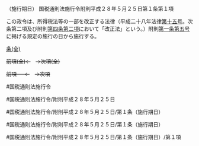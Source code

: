 （施行期日）
国税通則法施行令附則平成２８年５月２５日第１条第１項

この政令は、所得税法等の一部を改正する法律（平成二十八年法律[第十五号](国税通則法施行＿令附則平成２８年５月２５日第１条第１項第１５号)。次条第二項及び附則[第四条第二項](国税通則法施行＿令附則平成２８年５月２５日第４条第２項)において「改正法」という。）附則[第一条](国税通則法施行＿令附則平成２８年５月２５日第１条第１項)[第五号](国税通則法施行＿令附則平成２８年５月２５日第１条第１項第５号)に掲げる規定の施行の日から施行する。

[条(全)](国税通則法施行＿令附則平成２８年５月２５日第１条_.md)

~~前項(全)←~~　~~→次項(全)~~

~~前項 　 ←~~　~~→次項~~



#国税通則法施行令

#国税通則法施行令/附則平成２８年５月２５日

#国税通則法施行令/附則平成２８年５月２５日/第１条（施行期日）

#国税通則法施行令/附則平成２８年５月２５日/第１条（施行期日）

#国税通則法施行令/附則平成２８年５月２５日/第１条（施行期日）/第１項

